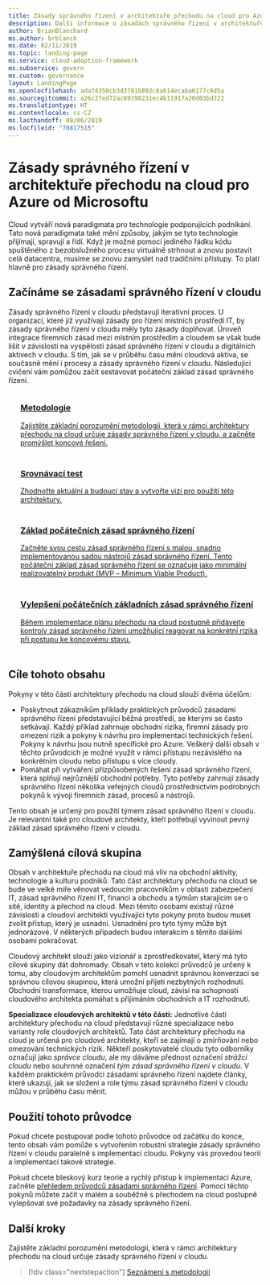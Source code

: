 ```yaml
---
title: Zásady správného řízení v architektuře přechodu na cloud pro Azure od Microsoftu
description: Další informace o zásadách správného řízení v architektuře přechodu na cloud pro Azure od Microsoftu
author: BrianBlanchard
ms.author: brblanch
ms.date: 02/11/2019
ms.topic: landing-page
ms.service: cloud-adoption-framework
ms.subservice: govern
ms.custom: governance
layout: LandingPage
ms.openlocfilehash: adaf4358cb3d3781b892c8a614ecaba6177c6d5a
ms.sourcegitcommit: a26c27ed72ac89198231ec4b11917a20d03bd222
ms.translationtype: HT
ms.contentlocale: cs-CZ
ms.lasthandoff: 09/06/2019
ms.locfileid: "70817515"
---
```

# <a name="governance-in-the-microsoft-cloud-adoption-framework-for-azure"></a>Zásady správného řízení v architektuře přechodu na cloud pro Azure od Microsoftu

Cloud vytváří nová paradigmata pro technologie podporujících podnikání. Tato nová paradigmata také mění způsoby, jakým se tyto technologie přijímají, spravují a řídí. Když je možné pomocí jediného řádku kódu spuštěného z bezobslužného procesu virtuálně strhnout a znovu postavit celá datacentra, musíme se znovu zamyslet nad tradičními přístupy. To platí hlavně pro zásady správného řízení.

## <a name="get-started-with-cloud-governance"></a>Začínáme se zásadami správného řízení v cloudu

Zásady správného řízení v cloudu představují iterativní proces. U organizací, které již využívají zásady pro řízení místních prostředí IT, by zásady správného řízení v cloudu měly tyto zásady doplňovat. Úroveň integrace firemních zásad mezi místním prostředím a cloudem se však bude lišit v závislosti na vyspělosti zásad správného řízení v cloudu a digitálních aktivech v cloudu. S tím, jak se v průběhu času mění cloudová aktiva, se současně mění i procesy a zásady správného řízení v cloudu. Následující cvičení vám pomůžou začít sestavovat počáteční základ zásad správného řízení.

<!-- markdownlint-disable MD033 -->

<ul class="panelContent cardsF">
    <li style="display: flex; flex-direction: column;">
        <a href="./methodology.md">
            <div class="cardSize">
                <div class="cardPadding" style="padding-bottom:10px;">
                    <div class="card" style="padding-bottom:10px;">
                        <div class="cardImageOuter">
                            <div class="cardImage">
                                <img alt="" src="../_images/icons/1.png" data-linktype="external">
                            </div>
                        </div>
                        <div class="cardText" style="padding-left:0px;">
                            <h3>Metodologie</h3>
Zajistěte základní porozumění metodologii, která v rámci architektury přechodu na cloud určuje zásady správného řízení v cloudu, a začněte promýšlet koncové řešení.
                        </div>
                    </div>
                </div>
            </div>
        </a>
    </li>
    <li style="display: flex; flex-direction: column;">
        <a href="./benchmark.md">
            <div class="cardSize">
                <div class="cardPadding" style="padding-bottom:10px;">
                    <div class="card" style="padding-bottom:10px;">
                        <div class="cardImageOuter">
                            <div class="cardImage">
                                <img alt="" src="../_images/icons/2.png" data-linktype="external">
                            </div>
                        </div>
                        <div class="cardText" style="padding-left:0px;">
                            <h3>Srovnávací test</h3>
Zhodnoťte aktuální a budoucí stav a vytvořte vizi pro použití této architektury.
                        </div>
                    </div>
                </div>
            </div>
        </a>
    </li>
    <li style="display: flex; flex-direction: column;">
        <a href="./getting-started.md">
            <div class="cardSize">
                <div class="cardPadding" style="padding-bottom:10px;">
                    <div class="card" style="padding-bottom:10px;">
                        <div class="cardImageOuter">
                            <div class="cardImage">
                                <img alt="" src="../_images/icons/3.png" data-linktype="external">
                            </div>
                        </div>
                        <div class="cardText" style="padding-left:0px;">
                            <h3>Základ počátečních zásad správného řízení</h3>
Začněte svou cestu zásad správného řízení s malou, snadno implementovanou sadou nástrojů zásad správného řízení. Tento počáteční základ zásad správného řízení se označuje jako minimální realizovatelný produkt (MVP – Minimum Viable Product).
                        </div>
                    </div>
                </div>
            </div>
        </a>
    </li>
    <li style="display: flex; flex-direction: column;">
        <a href="./best-practices.md">
            <div class="cardSize">
                <div class="cardPadding" style="padding-bottom:10px;">
                    <div class="card" style="padding-bottom:10px;">
                        <div class="cardImageOuter">
                            <div class="cardImage">
                                <img alt="" src="../_images/icons/4.png" data-linktype="external">
                            </div>
                        </div>
                        <div class="cardText" style="padding-left:0px;">
                            <h3>Vylepšení počátečních základních zásad správného řízení</h3>
Během implementace plánu přechodu na cloud postupně přidávejte kontroly zásad správného řízení umožňující reagovat na konkrétní rizika při postupu ke koncovému stavu.
                        </div>
                    </div>
                </div>
            </div>
        </a>
    </li>
</ul>

<!-- markdownlint-enable MD033 -->

## <a name="objective-of-this-content"></a>Cíle tohoto obsahu

Pokyny v této části architektury přechodu na cloud slouží dvěma účelům:

- Poskytnout zákazníkům příklady praktických průvodců zásadami správného řízení představující běžná prostředí, se kterými se často setkávají. Každý příklad zahrnuje obchodní rizika, firemní zásady pro omezení rizik a pokyny k návrhu pro implementaci technických řešení. Pokyny k návrhu jsou nutně specifické pro Azure. Veškerý další obsah v těchto průvodcích je možné využít v rámci přístupu nezávislého na konkrétním cloudu nebo přístupu s více cloudy.
- Pomáhat při vytváření přizpůsobených řešení zásad správného řízení, která splňují nejrůznější obchodní potřeby. Tyto potřeby zahrnují zásady správného řízení několika veřejných cloudů prostřednictvím podrobných pokynů k vývoji firemních zásad, procesů a nástrojů.

Tento obsah je určený pro použití týmem zásad správného řízení v cloudu. Je relevantní také pro cloudové architekty, kteří potřebují vyvinout pevný základ zásad správného řízení v cloudu.

## <a name="intended-audience"></a>Zamýšlená cílová skupina

Obsah v architektuře přechodu na cloud má vliv na obchodní aktivity, technologie a kulturu podniků. Tato část architektury přechodu na cloud se bude ve velké míře věnovat vedoucím pracovníkům v oblasti zabezpečení IT, zásad správného řízení IT, financí a obchodu a týmům starajícím se o sítě, identity a přechod na cloud. Mezi těmito osobami existují různé závislosti a cloudoví architekti využívající tyto pokyny proto budou muset zvolit přístup, který je usnadní. Usnadnění pro tyto týmy může být jednorázové. V některých případech budou interakcím s těmito dalšími osobami pokračovat.

Cloudový architekt slouží jako vizionář a zprostředkovatel, který má tyto cílové skupiny dát dohromady. Obsah v této kolekci průvodců je určený k tomu, aby cloudovým architektům pomohl usnadnit správnou konverzaci se správnou cílovou skupinou, která umožní přijetí nezbytných rozhodnutí. Obchodní transformace, kterou umožňuje cloud, závisí na schopnosti cloudového architekta pomáhat s přijímáním obchodních a IT rozhodnutí.

**Specializace cloudových architektů v této části:** Jednotlivé části architektury přechodu na cloud představují různé specializace nebo varianty role cloudových architektů. Tato část architektury přechodu na cloud je určená pro cloudové architekty, kteří se zajímají o zmírňování nebo omezování technických rizik. Někteří poskytovatelé cloudu tyto odborníky označují jako *správce cloudu*, ale my dáváme přednost označení *strážci cloudu* nebo souhrnné označení *tým zásad správného řízení v cloudu*. V každém praktickém průvodci zásadami správného řízení najdete články, které ukazují, jak se složení a role týmu zásad správného řízení v cloudu můžou v průběhu času měnit.

## <a name="use-this-guide"></a>Použití tohoto průvodce

Pokud chcete postupovat podle tohoto průvodce od začátku do konce, tento obsah vám pomůže s vytvořením robustní strategie zásady správného řízení v cloudu paralelně s implementací cloudu. Pokyny vás provedou teorií a implementací takové strategie.

Pokud chcete bleskový kurz teorie a rychlý přístup k implementaci Azure, začněte [přehledem průvodců zásadami správného řízení](./journeys/index.md). Pomocí těchto pokynů můžete začít v malém a souběžně s přechodem na cloud postupně vylepšovat své požadavky na zásady správného řízení.

## <a name="next-steps"></a>Další kroky

Zajistěte základní porozumění metodologii, která v rámci architektury přechodu na cloud určuje zásady správného řízení v cloudu.

> [!div class="nextstepaction"]
> [Seznámení s metodologií](./methodology.md)
